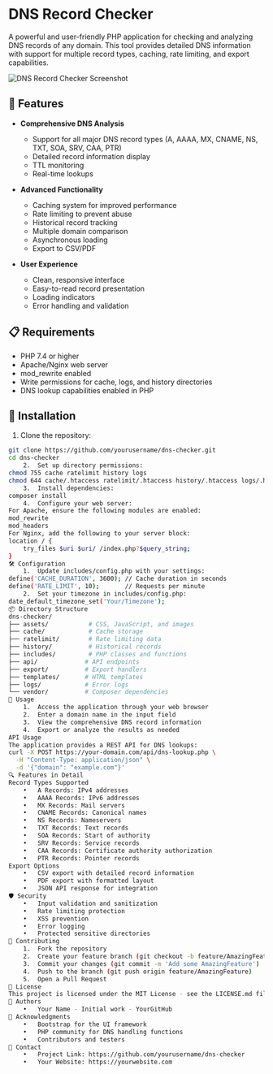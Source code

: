 
# DNS Record Checker

A powerful and user-friendly PHP application for checking and analyzing DNS records of any domain. This tool provides detailed DNS information with support for multiple record types, caching, rate limiting, and export capabilities.

![DNS Record Checker Screenshot](assets/img/screenshot.png)

## 🚀 Features

- **Comprehensive DNS Analysis**
  - Support for all major DNS record types (A, AAAA, MX, CNAME, NS, TXT, SOA, SRV, CAA, PTR)
  - Detailed record information display
  - TTL monitoring
  - Real-time lookups

- **Advanced Functionality**
  - Caching system for improved performance
  - Rate limiting to prevent abuse
  - Historical record tracking
  - Multiple domain comparison
  - Asynchronous loading
  - Export to CSV/PDF

- **User Experience**
  - Clean, responsive interface
  - Easy-to-read record presentation
  - Loading indicators
  - Error handling and validation

## 📋 Requirements

- PHP 7.4 or higher
- Apache/Nginx web server
- mod_rewrite enabled
- Write permissions for cache, logs, and history directories
- DNS lookup capabilities enabled in PHP

## 🔧 Installation

1. Clone the repository:
```bash
git clone https://github.com/yourusername/dns-checker.git
cd dns-checker
	2.	Set up directory permissions:
chmod 755 cache ratelimit history logs
chmod 644 cache/.htaccess ratelimit/.htaccess history/.htaccess logs/.htaccess
	3.	Install dependencies:
composer install
	4.	Configure your web server:
For Apache, ensure the following modules are enabled:
mod_rewrite
mod_headers
For Nginx, add the following to your server block:
location / {
    try_files $uri $uri/ /index.php?$query_string;
}
🛠️ Configuration
	1.	Update ⁠includes/config.php with your settings:
define('CACHE_DURATION', 3600); // Cache duration in seconds
define('RATE_LIMIT', 10);       // Requests per minute
	2.	Set your timezone in ⁠includes/config.php:
date_default_timezone_set('Your/Timezone');
📦 Directory Structure
dns-checker/
├── assets/           # CSS, JavaScript, and images
├── cache/            # Cache storage
├── ratelimit/        # Rate limiting data
├── history/          # Historical records
├── includes/         # PHP classes and functions
├── api/             # API endpoints
├── export/          # Export handlers
├── templates/       # HTML templates
├── logs/            # Error logs
└── vendor/          # Composer dependencies
🚦 Usage
	1.	Access the application through your web browser
	2.	Enter a domain name in the input field
	3.	View the comprehensive DNS record information
	4.	Export or analyze the results as needed
API Usage
The application provides a REST API for DNS lookups:
curl -X POST https://your-domain.com/api/dns-lookup.php \
  -H "Content-Type: application/json" \
  -d '{"domain": "example.com"}'
🔍 Features in Detail
Record Types Supported
	•	A Records: IPv4 addresses
	•	AAAA Records: IPv6 addresses
	•	MX Records: Mail servers
	•	CNAME Records: Canonical names
	•	NS Records: Nameservers
	•	TXT Records: Text records
	•	SOA Records: Start of authority
	•	SRV Records: Service records
	•	CAA Records: Certificate authority authorization
	•	PTR Records: Pointer records
Export Options
	•	CSV export with detailed record information
	•	PDF export with formatted layout
	•	JSON API response for integration
🛡️ Security
	•	Input validation and sanitization
	•	Rate limiting protection
	•	XSS prevention
	•	Error logging
	•	Protected sensitive directories
🤝 Contributing
	1.	Fork the repository
	2.	Create your feature branch (⁠git checkout -b feature/AmazingFeature)
	3.	Commit your changes (⁠git commit -m 'Add some AmazingFeature')
	4.	Push to the branch (⁠git push origin feature/AmazingFeature)
	5.	Open a Pull Request
📝 License
This project is licensed under the MIT License - see the LICENSE.md file for details.
👥 Authors
	•	Your Name - Initial work - YourGitHub
🙏 Acknowledgments
	•	Bootstrap for the UI framework
	•	PHP community for DNS handling functions
	•	Contributors and testers
📮 Contact
	•	Project Link: https://github.com/yourusername/dns-checker
	•	Your Website: https://yourwebsite.com
